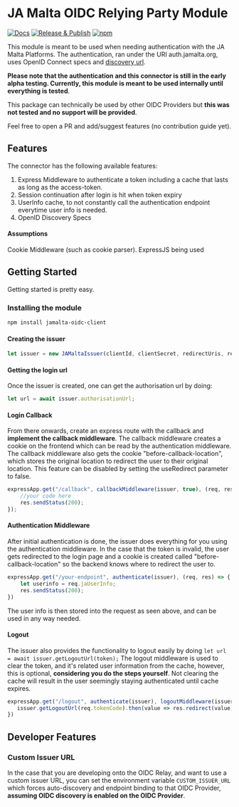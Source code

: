 # JA Malta OIDC Relying Party Module
[![Docs](https://img.shields.io/github/workflow/status/jamaltaorg/JA-Malta-OIDC-Client/Release%20&%20Publish?label=Documentation&logo=github)](https://jamaltaorg.github.io/JA-Malta-OIDC-Client/) [![Release & Publish](https://github.com/jamaltaorg/JA-Malta-OIDC-Client/actions/workflows/publish.yml/badge.svg)](https://github.com/jamaltaorg/JA-Malta-OIDC-Client/actions/workflows/publish.yml) [![npm](https://img.shields.io/npm/v/jamalta-oidc-client)](https://www.npmjs.com/package/jamalta-oidc-client)

This module is meant to be used when needing authentication with the JA Malta Platforms.  The authentication, ran under the URI auth.jamalta.org, uses OpenID Connect specs and [discovery url](https://auth.jamalta.org/.well-known/openid-configuration). 

**Please note that the authentication and this connector is still in the early alpha testing.  Currently, this module is meant to be used internally until everything is tested**.

This package can technically be used by other OIDC Providers but **this was not tested and no support will be provided**.  

Feel free to open a PR and add/suggest features (no contribution guide yet).
## Features
The connector has the following available features:
1. Express Middleware to authenticate a token including a cache that lasts as long as the access-token.
2. Session continuation after login is hit when token expiry
3. UserInfo cache, to not constantly call the authentication endpoint everytime user info is needed.
4. OpenID Discovery Specs

#### Assumptions
Cookie Middleware (such as cookie parser).
ExpressJS being used

## Getting Started
Getting started is pretty easy.  

### Installing the module
```bash
npm install jamalta-oidc-client
```

#### Creating the issuer
```js 
let issuer = new JAMaltaIssuer(clientId, clientSecret, redirectUris, responseTypes, scopes);
```

#### Getting the login url
Once the issuer is created, one can get the authorisation url by doing:
```js
let url = await issuer.authorisationUrl;
```

#### Login Callback
From there onwards, create an express route with the callback and **implement the callback middleware**.  The callback middleware creates a cookie on the frontend which can be read by the authentication middleware.  The callback middleware also gets the cookie "before-callback-location", which stores the original location to redirect the user to their original location.  This feature can be disabled by setting the useRedirect parameter to false.
```js
expressApp.get("/callback", callbackMiddleware(issuer, true), (req, res) => {
    //your code here
    res.sendStatus(200);
});
```

#### Authentication Middleware
After initial authentication is done, the issuer does everything for you using the authentication middleware.  In the case that the token is invalid, the user gets redirected to the login page and a cookie is created called "before-callback-location" so the backend knows where to redirect the user to.
```js
expressApp.get("/your-endpoint", authenticate(issuer), (req, res) => {
    let userinfo = req.jaUserInfo;
    res.sendStatus(200);
})
```
The user info is then stored into the request as seen above, and can be used in any way needed.

#### Logout
The issuer also provides the functionality to logout easily by doing `let url = await issuer.getLogoutUrl(token);`  The logout middleware is used to clear the token, and it's related user information from the cache, however, this is optional, **considering you do the steps yourself**.  Not clearing the cache will result in the user seemingly staying authenticated until cache expires.
```js
expressApp.get("/logout", authenticate(issuer), logoutMiddleware(issuer), (req, res) => {
   issuer.getLogoutUrl(req.tokenCode).then(value => res.redirect(value));
})
```

## Developer Features
### Custom Issuer URL
In the case that you are developing onto the OIDC Relay, and want to use a custom issuer URL, you can set the environment variable `CUSTOM_ISSUER_URL` which forces auto-discovery and endpoint binding to that OIDC Provider, **assuming OIDC discovery is enabled on the OIDC Provider**. 
